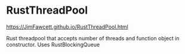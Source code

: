 # RustThreadPool

https://JimFawcett.github.io/RustThreadPool.html

Rust threadpool that accepts number of threads and function object in constructor.  Uses RustBlockingQueue

